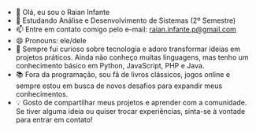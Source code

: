 - 👋 Olá, eu sou o Raian Infante
- 🌱 Estudando Análise e Desenvolvimento de Sistemas (2º Semestre)
- 📫 Entre em contato comigo pelo e-mail: raian.infante.p@gmail.com
- 😄 Pronouns: ele/dele
- 🚀 Sempre fui curioso sobre tecnologia e adoro transformar ideias em projetos práticos. Ainda não conheço muitas linguagens, mas tenho um conhecimento básico em Python, JavaScript, PHP e Java.
- 📚 Fora da programação, sou fã de livros clássicos, jogos online e sempre estou em busca de novos desafios para expandir meus conhecimentos.
- 💡 Gosto de compartilhar meus projetos e aprender com a comunidade. Se tiver alguma ideia ou quiser trocar experiências, sinta-se à vontade para entrar em contato!
